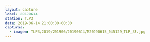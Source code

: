 ```yaml
---
layout: capture
label: 20190614
station: TLP3
date: 2019-06-14 21:00:00+00:00
capturas:
  - imagem: TLP3/2019/201906/20190614/M20190615_045129_TLP_3P.jpg
---
```

